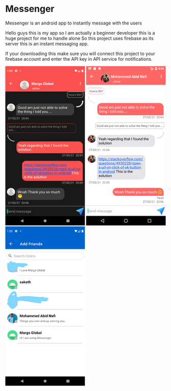 # Messenger
Messenger is an android app to instantly message with the users

Hello guys this is my app so I am actually a beginner developer this is a huge project for me to handle alone So this project uses firebase as its server this is an instant messaging app.

If your downloading this make sure you will connect this project to your firebase account and enter the API key in API service for notifications.

<img src="images/1 (1).png" width="250" height="500">
<img src="images/1 (2).png" width="250" height="500">
<img src="images/InkedScreenshot_20210125_135338_LI.jpg" width="250" height="500">

